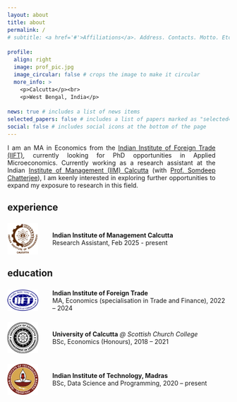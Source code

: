 ```yaml
---
layout: about
title: about
permalink: /
# subtitle: <a href='#'>Affiliations</a>. Address. Contacts. Motto. Etc.

profile:
  align: right
  image: prof_pic.jpg
  image_circular: false # crops the image to make it circular
  more_info: >
    <p>Calcutta</p><br>
    <p>West Bengal, India</p>

news: true # includes a list of news items
selected_papers: false # includes a list of papers marked as "selected={true}"
social: false # includes social icons at the bottom of the page
---
```


<style>
  img.logo-dark { display: none; }

  html[data-theme='dark'] img.logo-light {
    display: none;
  }
  html[data-theme='dark'] img.logo-dark {
    display: inline;
  }
</style>

<div style="text-align: justify; margin-right: 2rem;">
  <p>
    I am an MA in Economics from the <a href="https://www.iift.ac.in/iift/">Indian Institute of Foreign Trade (IIFT)</a>, currently looking for PhD opportunities in Applied Microeconomics. Currently working as a research assistant at the Indian <a href="https://www.iimcal.ac.in/">Institute of Management (IIM) Calcutta</a> (with <a href="https://sites.google.com/site/somdeepuh/">Prof. Somdeep Chatterjee</a>), I am keenly interested in exploring further opportunities to expand my exposure to research in this field.
  </p>
</div>

<h2 style="margin-bottom:1.5rem;">experience</h2>

<div style="display: flex; align-items: center; margin-bottom: 1.5rem;">
  <img src="/assets/img/iimcalbrown.png" class="logo-light" height="70px" width="70px" style="margin-right: 2rem;" alt="IIM Calcutta logo">
  <img src="/assets/img/iimcalwhite.png" class="logo-dark" height="70px" width="70px" style="margin-right: 2rem;" alt="IIM Calcutta logo white">
  <div>
    <b>Indian Institute of Management Calcutta</b><br>
    Research Assistant, Feb 2025 - present
  </div>
</div>

<h2 style="margin-bottom:1.5rem;">education</h2>

<div style="display: flex; align-items: center; margin-bottom: 1.5rem;">
  <img src="/assets/img/iift.png" height="48px" width="70px" style="margin-right: 2rem;">
  <div>
    <b>Indian Institute of Foreign Trade</b><br>
    MA, Economics (specialisation in Trade and Finance), 2022 – 2024
  </div>
</div>

<div style="display: flex; align-items: center; margin-bottom: 1.5rem;">
  <img src="/assets/img/unical.png" height="70px" width="70px" style="margin-right: 2rem;">
  <div>
    <b>University of Calcutta</b> <i>@ Scottish Church College</i><br>
    BSc, Economics (Honours), 2018 – 2021
  </div>
</div>

<div style="display: flex; align-items: center; margin-bottom: 1.5rem;">
  <img src="/assets/img/iitm.png" height="70px" width="70px" style="margin-right: 2rem;">
  <div>
    <b>Indian Institute of Technology, Madras</b><br>
    BSc, Data Science and Programming, 2020 – present
  </div>
</div>
